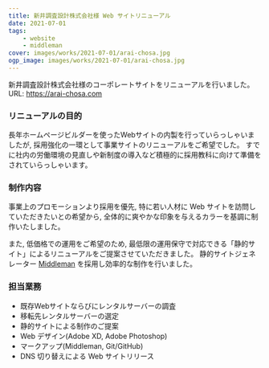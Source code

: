 ```yaml
---
title: 新井調査設計株式会社様 Web サイトリニューアル
date: 2021-07-01
tags:
    - website
    - middleman
cover: images/works/2021-07-01/arai-chosa.jpg
ogp_image: images/works/2021-07-01/arai-chosa.jpg
---
```


新井調査設計株式会社様のコーポレートサイトをリニューアルを行いました。<br>
URL: https://arai-chosa.com

<!--more-->

### リニューアルの目的

長年ホームページビルダーを使ったWebサイトの内製を行っていらっしゃいましたが, 採用強化の一環として事業サイトのリニューアルをご希望でした。
すでに社内の労働環境の見直しや新制度の導入など積極的に採用教科に向けて準備をされていらっしゃいます。


### 制作内容


事業上のプロモーションより採用を優先, 特に若い人材に Web サイトを訪問していただきたいとの希望から, 全体的に爽やかな印象を与えるカラーを基調に制作いたしました。

また, 低価格での運用をご希望のため, 最低限の運用保守で対応できる「静的サイト」によるリニューアルをご提案させていただきました。
静的サイトジェネレーター [Middleman](https://middlemanapp.com) を採用し効率的な制作を行いました。

### 担当業務

- 既存Webサイトならびにレンタルサーバーの調査
- 移転先レンタルサーバーの選定
- 静的サイトによる制作のご提案
- Web デザイン(Adobe XD, Adobe Photoshop)
- マークアップ(Middleman, Git/GitHub)
- DNS 切り替えによる Web サイトリリース

